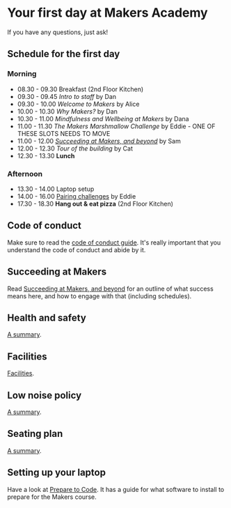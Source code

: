 # Your first day at Makers Academy

If you have any questions, just ask!

## Schedule for the first day

### Morning

* 08.30 - 09.30 Breakfast (2nd Floor Kitchen)
* 09.30 - 09.45 _Intro to staff_ by Dan
* 09.30 - 10.00 _Welcome to Makers_ by Alice
* 10.00 - 10.30 _Why Makers?_ by Dan
* 10.30 - 11.00 _Mindfulness and Wellbeing at Makers_ by Dana
* 11.00 - 11.30 _The Makers Marshmallow Challenge_ by Eddie - ONE OF THESE SLOTS NEEDS TO MOVE
* 11.00 - 12.00 _[Succeeding at Makers, and beyond](https://github.com/makersacademy/course/blob/master/goals/README.md)_ by Sam 
* 12.00 - 12.30 _Tour of the building_ by Cat
* 12.30 - 13.30 **Lunch**

### Afternoon

* 13.30 - 14.00 Laptop setup
* 14.00 - 16.00 [Pairing challenges](https://github.com/makersacademy/skills-workshops/tree/master/week-1/pairing_challenges) by Eddie
* 17.30 - 18.30 **Hang out & eat pizza** (2nd Floor Kitchen)

## Code of conduct

Make sure to read the [code of conduct guide](https://github.com/makersacademy/course/blob/master/code_of_conduct_guide.md).  It's really important that you understand the code of conduct and abide by it.

## Succeeding at Makers

Read [Succeeding at Makers, and beyond](https://github.com/makersacademy/course/blob/master/goals/README.md) for an outline of what success means here, and how to engage with that (including schedules).

## Health and safety

[A summary](https://github.com/makersacademy/course/blob/master/pills/health_and_safety.md).

## Facilities

[Facilities](https://github.com/makersacademy/course/blob/master/pills/facilities.md).

## Low noise policy

[A summary](https://github.com/makersacademy/course/blob/master/pills/low_noise_policy.md).

## Seating plan

[A summary](https://github.com/makersacademy/course/blob/master/pills/seating_plan.md).

## Setting up your laptop

Have a look at [Prepare to Code](http://www.preparetocode.io/).  It has a guide for what software to install to prepare for the Makers course.

